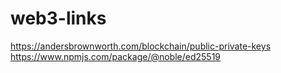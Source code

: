 # web3-links

https://andersbrownworth.com/blockchain/public-private-keys
https://www.npmjs.com/package/@noble/ed25519
